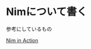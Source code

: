 # Nimについて書く

参考にしているもの

[Nim in Action](https://www.amazon.co.jp/Nim-Action-Dominik-Picheta/dp/1617293431)

